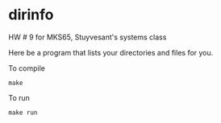 # dirinfo
HW # 9 for MKS65, Stuyvesant's systems class

Here be a program that lists your directories and files for you.

To compile
```
make
```

To run
```
make run
```
